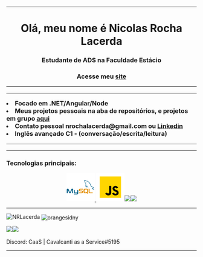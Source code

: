 <!-- <img style="object-fit:contain;" src="https://github.com/simonsejse/simonsejse/blob/main/Hnet-image.gif"/> -->

<hr>

<h1 align="center">Olá, meu nome é Nicolas Rocha Lacerda</h1>
<h3 align="center">Estudante de ADS na Faculdade Estácio</h3>
<h3 align="center"> Acesse meu <a href="https://nrlacerda.github.io/">site</a>
<hr>
<hr>
  <div align="left">
<li>Focado em <strong>.NET/Angular/Node</strong></li>
<li>Meus projetos pessoais na aba de repositórios, e projetos em grupo <a href="https://github.com/Desonrados" target="_blank">aqui</a></li>
<li>Contato pessoal nrochalacerda@gmail.com ou <a href="https://www.linkedin.com/in/nicolas-rocha-lacerda-b550491b8/">Linkedin</a></li>
<li>Inglês avançado C1 - (conversação/escrita/leitura)</li>
</div>
<hr>
<hr>

<h3 align="left">Tecnologias principais:</h3>

<p align="center"> <a href="https://www.mysql.com/" target="_blank"> <img src="https://raw.githubusercontent.com/devicons/devicon/master/icons/mysql/mysql-original-wordmark.svg" alt="mysql" width="75" height="75"/> </a> <img src="jsico.png" width="75"><img src="https://seeklogo.com/images/A/angular-icon-logo-9946B9795D-seeklogo.com.png"height="75"/><img src="https://is4-ssl.mzstatic.com/image/thumb/Purple114/v4/be/33/fd/be33fdbc-00d6-1f55-0a34-466255accbb5/source/512x512bb.jpg" width="75"></p>

<hr>

![NRLacerda](https://github-readme-stats.vercel.app/api?username=NRLacerda&count_private=true&show_icons=true)
<a>
  <img align="center" src="https://github-readme-streak-stats.herokuapp.com/?user=NRLacerda&" alt="orangesidny" />
</a>

<img align="" height='130px' src="https://github-readme-stats.vercel.app/api?username=NRLacerda&hide_title=true&show_icons=true&include_all_commits=true&line_height=21&bg_color=0,EC6C6C,FFD479,FFFC79,73FA79&theme=graywhite" /><img align="" height='130px' src="https://github-readme-stats.vercel.app/api/top-langs/?username=NRLacerda&hide_title=true&layout=compact&bg_color=0,73FA79,73FDFF,7A81FF&theme=graywhite" />

Discord: CaaS | Cavalcanti as a Service#5195

<hr>

